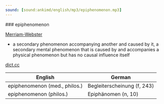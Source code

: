 ```yaml
---
sound: [sound:ankimd/english/mp3/epiphenomenon.mp3]
---
```


\### epiphenomenon

[Merriam-Webster](https://www.merriam-webster.com/dictionary/epiphenomenon)

- a secondary phenomenon accompanying another and caused by it, a secondary mental phenomenon that is caused by and accompanies a physical phenomenon but has no causal influence itself

[dict.cc](https://www.dict.cc/epiphenomenon)

| English        | German       |
| -------------- | ------------ |
| epiphenomenon (med., philos.) | Begleiterscheinung (f, 243) |
| epiphenomenon (philos.) | Epiphänomen (n, 10) |
